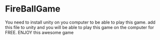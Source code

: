 # FireBallGame
You need to install unity on you computer to be able to play this game.
add this file to unity and you will be able to play this game on the computer for FREE. 
ENJOY this awesome game
